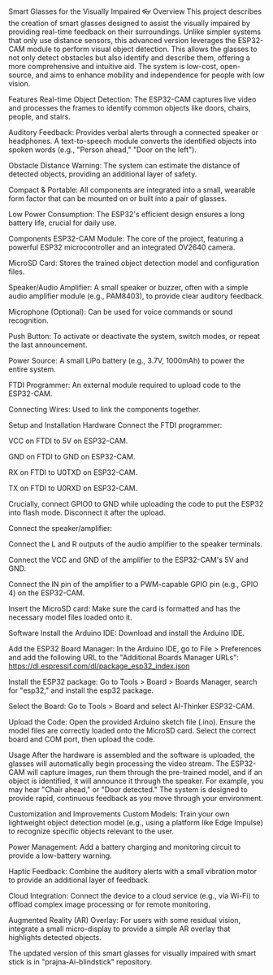 Smart Glasses for the Visually Impaired 👓
Overview
This project describes the creation of smart glasses designed to assist the visually impaired by providing real-time feedback on their surroundings. Unlike simpler systems that only use distance sensors, this advanced version leverages the ESP32-CAM module to perform visual object detection. This allows the glasses to not only detect obstacles but also identify and describe them, offering a more comprehensive and intuitive aid. The system is low-cost, open-source, and aims to enhance mobility and independence for people with low vision.

Features
Real-time Object Detection: The ESP32-CAM captures live video and processes the frames to identify common objects like doors, chairs, people, and stairs.

Auditory Feedback: Provides verbal alerts through a connected speaker or headphones. A text-to-speech module converts the identified objects into spoken words (e.g., "Person ahead," "Door on the left").

Obstacle Distance Warning: The system can estimate the distance of detected objects, providing an additional layer of safety.

Compact & Portable: All components are integrated into a small, wearable form factor that can be mounted on or built into a pair of glasses.

Low Power Consumption: The ESP32's efficient design ensures a long battery life, crucial for daily use.

Components
ESP32-CAM Module: The core of the project, featuring a powerful ESP32 microcontroller and an integrated OV2640 camera.

MicroSD Card: Stores the trained object detection model and configuration files.

Speaker/Audio Amplifier: A small speaker or buzzer, often with a simple audio amplifier module (e.g., PAM8403), to provide clear auditory feedback.

Microphone (Optional): Can be used for voice commands or sound recognition.

Push Button: To activate or deactivate the system, switch modes, or repeat the last announcement.

Power Source: A small LiPo battery (e.g., 3.7V, 1000mAh) to power the entire system.

FTDI Programmer: An external module required to upload code to the ESP32-CAM.

Connecting Wires: Used to link the components together.

Setup and Installation
Hardware
Connect the FTDI programmer:

VCC on FTDI to 5V on ESP32-CAM.

GND on FTDI to GND on ESP32-CAM.

RX on FTDI to U0TXD on ESP32-CAM.

TX on FTDI to U0RXD on ESP32-CAM.

Crucially, connect GPIO0 to GND while uploading the code to put the ESP32 into flash mode. Disconnect it after the upload.

Connect the speaker/amplifier:

Connect the L and R outputs of the audio amplifier to the speaker terminals.

Connect the VCC and GND of the amplifier to the ESP32-CAM's 5V and GND.

Connect the IN pin of the amplifier to a PWM-capable GPIO pin (e.g., GPIO 4) on the ESP32-CAM.

Insert the MicroSD card: Make sure the card is formatted and has the necessary model files loaded onto it.

Software
Install the Arduino IDE: Download and install the Arduino IDE.

Add the ESP32 Board Manager: In the Arduino IDE, go to File > Preferences and add the following URL to the "Additional Boards Manager URLs": https://dl.espressif.com/dl/package_esp32_index.json

Install the ESP32 package: Go to Tools > Board > Boards Manager, search for "esp32," and install the esp32 package.

Select the Board: Go to Tools > Board and select AI-Thinker ESP32-CAM.

Upload the Code: Open the provided Arduino sketch file (.ino). Ensure the model files are correctly loaded onto the MicroSD card. Select the correct board and COM port, then upload the code.

Usage
After the hardware is assembled and the software is uploaded, the glasses will automatically begin processing the video stream. The ESP32-CAM will capture images, run them through the pre-trained model, and if an object is identified, it will announce it through the speaker. For example, you may hear "Chair ahead," or "Door detected." The system is designed to provide rapid, continuous feedback as you move through your environment.

Customization and Improvements
Custom Models: Train your own lightweight object detection model (e.g., using a platform like Edge Impulse) to recognize specific objects relevant to the user.

Power Management: Add a battery charging and monitoring circuit to provide a low-battery warning.

Haptic Feedback: Combine the auditory alerts with a small vibration motor to provide an additional layer of feedback.

Cloud Integration: Connect the device to a cloud service (e.g., via Wi-Fi) to offload complex image processing or for remote monitoring.

Augmented Reality (AR) Overlay: For users with some residual vision, integrate a small micro-display to provide a simple AR overlay that highlights detected objects.

The updated version of this smart glasses for visually impaired with smart stick is in "prajna-Ai-blindstick" repository.
